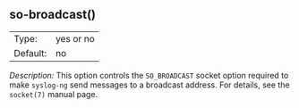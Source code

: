 ---
---
<!-- DISCLAIMER: This file is based on the syslog-ng Open Source Edition documentation https://github.com/balabit/syslog-ng-ose-guides/commit/2f4a52ee61d1ea9ad27cb4f3168b95408fddfdf2 and is used under the terms of The syslog-ng Open Source Edition Documentation License. The file has been modified by Axoflow. -->

## so-broadcast()

|          |           |
| -------- | --------- |
| Type:    | yes or no |
| Default: | no        |

*Description:* This option controls the `SO_BROADCAST` socket option required to make `syslog-ng` send messages to a broadcast address. For details, see the `socket(7)` manual page.

